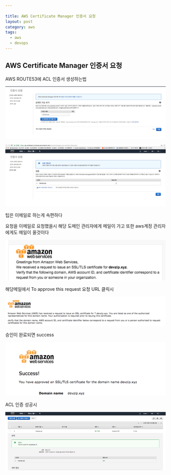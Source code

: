 ```yaml
---

title: AWS Certificate Manager 인증서 요청
layout: post 
category: aws
tags: 
  - aws
  - devops
---
```

AWS Certificate Manager 인증서 요청
---------------------------------------------

AWS ROUTE53에 ACL 인증서 생성하는법

![1](/assets/imgs/2018/01/18/2018-01-18-aws-certificate-manager-01.png)


![2](/assets/imgs/2018/01/18/2018-01-18-aws-certificate-manager-02.png)

팁은 이메일로 하는게 속편하다

요청을 이메일로 요청했을시 해당 도메인 관리자에게 메일이 가고
또한 aws계정 관리자에게도 메일이 올것이다

![3](/assets/imgs/2018/01/18/2018-01-18-aws-certificate-manager-03.png)


해당메일에서 To approve this request 요청 URL 클릭시

![4](/assets/imgs/2018/01/18/2018-01-18-aws-certificate-manager-04.png)

승인이 완료되면 success

![5](/assets/imgs/2018/01/18/2018-01-18-aws-certificate-manager-05.png)

ACL 인증 성공시

![6](/assets/imgs/2018/01/18/2018-01-18-aws-certificate-manager-06.png)

